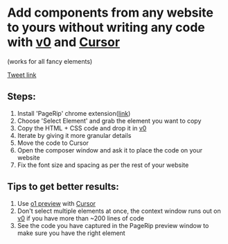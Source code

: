# Add components from any website to yours without writing any code with [v0](https://v0.dev) and [Cursor](https://cursor.com)

(works for all fancy elements)

[Tweet link](https://x.com/thenimishgahlot/status/1840488730513322493)

## Steps:

1. Install 'PageRip' chrome extension([link](https://chromewebstore.google.com/detail/pagerip-html-+-css-extrac/bkahkocegdkgicmmfpkoeipjmjaeohfn))
2. Choose 'Select Element' and grab the element you want to copy
3. Copy the HTML + CSS code and drop it in [v0](https://v0.dev)
4. Iterate by giving it more granular details
5. Move the code to Cursor
6. Open the composer window and ask it to place the code on your website
7. Fix the font size and spacing as per the rest of your website

## Tips to get better results:

1. Use [o1 preview](https://openai.com/index/introducing-openai-o1-preview/) with [Cursor](https://cursor.com)
2. Don't select multiple elements at once, the context window runs out on [v0](https://v0.dev) if you have more than ~200 lines of code
3. See the code you have captured in the PageRip preview window to make sure you have the right element
